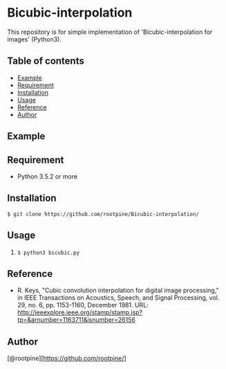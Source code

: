 # Bicubic-interpolation
This repository is for simple implementation of 'Bicubic-interpolation for images' (Python3). 

## Table of contents
  * [Example](Example)
  * [Requirement](Requirement)
  * [Installation](Installation)
  * [Usage](Usage)
  * [Reference](Reference)
  * [Author](Author)
  
## Example
   
## Requirement
  - Python 3.5.2 or more 

## Installation
  `$ git clone https://github.com/rootpine/Bicubic-interpolation/`

## Usage
   1. `$ python3 bicubic.py`

## Reference
  * R. Keys, "Cubic convolution interpolation for digital image processing," in IEEE Transactions on Acoustics, Speech, and Signal Processing, vol. 29, no. 6, pp. 1153-1160, December 1981. URL: <http://ieeexplore.ieee.org/stamp/stamp.jsp?tp=&arnumber=1163711&isnumber=26156>


## Author
  [@rootpine][https://github.com/rootpine/]
